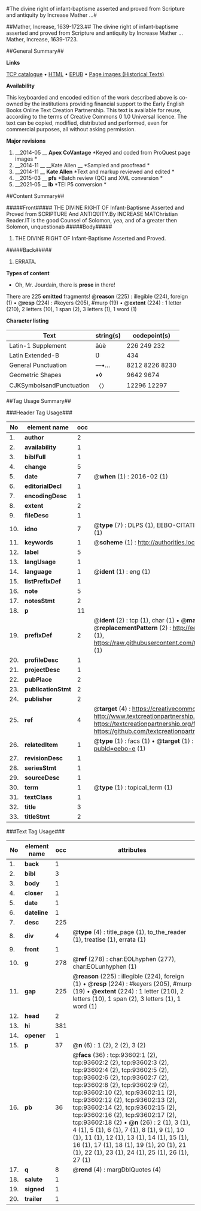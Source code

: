 #The divine right of infant-baptisme asserted and proved from Scripture and antiquity by Increase Mather ...#

##Mather, Increase, 1639-1723.##
The divine right of infant-baptisme asserted and proved from Scripture and antiquity by Increase Mather ...
Mather, Increase, 1639-1723.

##General Summary##

**Links**

[TCP catalogue](http://www.ota.ox.ac.uk/tcp/)  • 
[HTML](http://tei.it.ox.ac.uk/tcp/Texts-HTML/free/A50/A50201.html)  • 
[EPUB](http://tei.it.ox.ac.uk/tcp/Texts-EPUB/free/A50/A50201.epub) • 
[Page images (Historical Texts)](https://historicaltexts.jisc.ac.uk/eebo-12767315e)

**Availability**

This keyboarded and encoded edition of the work described above is co-owned by the
    institutions providing financial support to the Early English Books Online Text Creation
    Partnership. This text is available for reuse, according to the terms of  Creative Commons 0 1.0 Universal
    licence. The text can be copied, modified, distributed and performed, even for commercial
    purposes, all without asking permission.

**Major revisions**

1. __2014-05 __ __Apex CoVantage__ *Keyed and coded from ProQuest page images *
1. __2014-11 __ __Kate Allen __ *Sampled and proofread *
1. __2014-11 __ __Kate Allen__ *Text and markup reviewed and edited *
1. __2015-03 __ __pfs__ *Batch review (QC) and XML conversion *
1. __2021-05 __ __lb__ *TEI P5 conversion *

##Content Summary##

#####Front#####
THE DIVINE RIGHT OF Infant-Baptisme Asserted and Proved from SCRIPTURE And ANTIQƲITY.By INCREASE MATChristian Reader.IT is the good Counsel of Solomon, yea, and of a greater then Solomon, unquestionab
#####Body#####

1. THE DIVINE RIGHT OF Infant-Baptisme Asserted and Proved.

#####Back#####

1. ERRATA.

**Types of content**

  * Oh, Mr. Jourdain, there is **prose** in there!

There are 225 **omitted** fragments! 
 @__reason__ (225) : illegible (224), foreign (1)  •  @__resp__ (224) : #keyers (205), #murp (19)  •  @__extent__ (224) : 1 letter (210), 2 letters (10), 1 span (2), 3 letters (1), 1 word (1)

**Character listing**


|Text|string(s)|codepoint(s)|
|---|---|---|
|Latin-1 Supplement|âùè|226 249 232|
|Latin Extended-B|Ʋ|434|
|General Punctuation|—•…|8212 8226 8230|
|Geometric Shapes|▪◊|9642 9674|
|CJKSymbolsandPunctuation|〈〉|12296 12297|

##Tag Usage Summary##

###Header Tag Usage###

|No|element name|occ|attributes|
|---|---|---|---|
|1.|__author__|2||
|2.|__availability__|1||
|3.|__biblFull__|1||
|4.|__change__|5||
|5.|__date__|7| @__when__ (1) : 2016-02 (1)|
|6.|__editorialDecl__|1||
|7.|__encodingDesc__|1||
|8.|__extent__|2||
|9.|__fileDesc__|1||
|10.|__idno__|7| @__type__ (7) : DLPS (1), EEBO-CITATION (1), VID (1), EEBO-PROQUEST (1), STC (2), OCLC (1)|
|11.|__keywords__|1| @__scheme__ (1) : http://authorities.loc.gov/ (1)|
|12.|__label__|5||
|13.|__langUsage__|1||
|14.|__language__|1| @__ident__ (1) : eng (1)|
|15.|__listPrefixDef__|1||
|16.|__note__|5||
|17.|__notesStmt__|2||
|18.|__p__|11||
|19.|__prefixDef__|2| @__ident__ (2) : tcp (1), char (1)  •  @__matchPattern__ (2) : ([0-9\-]+):([0-9IVX]+) (1), (.+) (1)  •  @__replacementPattern__ (2) : http://eebo.chadwyck.com/downloadtiff?vid=$1&page=$2 (1), https://raw.githubusercontent.com/textcreationpartnership/Texts/master/tcpchars.xml#$1 (1)|
|20.|__profileDesc__|1||
|21.|__projectDesc__|1||
|22.|__pubPlace__|2||
|23.|__publicationStmt__|2||
|24.|__publisher__|2||
|25.|__ref__|4| @__target__ (4) : https://creativecommons.org/publicdomain/zero/1.0/ (1), http://www.textcreationpartnership.org/docs/. (1), https://textcreationpartnership.org/faq/#faq05 (1), https://github.com/textcreationpartnership (1)|
|26.|__relatedItem__|1| @__type__ (1) : facs (1)  •  @__target__ (1) : https://data.historicaltexts.jisc.ac.uk/view?pubId=eebo-e (1)|
|27.|__revisionDesc__|1||
|28.|__seriesStmt__|1||
|29.|__sourceDesc__|1||
|30.|__term__|1| @__type__ (1) : topical_term (1)|
|31.|__textClass__|1||
|32.|__title__|3||
|33.|__titleStmt__|2||


###Text Tag Usage###

|No|element name|occ|attributes|
|---|---|---|---|
|1.|__back__|1||
|2.|__bibl__|3||
|3.|__body__|1||
|4.|__closer__|1||
|5.|__date__|1||
|6.|__dateline__|1||
|7.|__desc__|225||
|8.|__div__|4| @__type__ (4) : title_page (1), to_the_reader (1), treatise (1), errata (1)|
|9.|__front__|1||
|10.|__g__|278| @__ref__ (278) : char:EOLhyphen (277), char:EOLunhyphen (1)|
|11.|__gap__|225| @__reason__ (225) : illegible (224), foreign (1)  •  @__resp__ (224) : #keyers (205), #murp (19)  •  @__extent__ (224) : 1 letter (210), 2 letters (10), 1 span (2), 3 letters (1), 1 word (1)|
|12.|__head__|2||
|13.|__hi__|381||
|14.|__opener__|1||
|15.|__p__|37| @__n__ (6) : 1 (2), 2 (2), 3 (2)|
|16.|__pb__|36| @__facs__ (36) : tcp:93602:1 (2), tcp:93602:2 (2), tcp:93602:3 (2), tcp:93602:4 (2), tcp:93602:5 (2), tcp:93602:6 (2), tcp:93602:7 (2), tcp:93602:8 (2), tcp:93602:9 (2), tcp:93602:10 (2), tcp:93602:11 (2), tcp:93602:12 (2), tcp:93602:13 (2), tcp:93602:14 (2), tcp:93602:15 (2), tcp:93602:16 (2), tcp:93602:17 (2), tcp:93602:18 (2)  •  @__n__ (26) : 2 (1), 3 (1), 4 (1), 5 (1), 6 (1), 7 (1), 8 (1), 9 (1), 10 (1), 11 (1), 12 (1), 13 (1), 14 (1), 15 (1), 16 (1), 17 (1), 18 (1), 19 (1), 20 (1), 21 (1), 22 (1), 23 (1), 24 (1), 25 (1), 26 (1), 27 (1)|
|17.|__q__|8| @__rend__ (4) : margDblQuotes (4)|
|18.|__salute__|1||
|19.|__signed__|1||
|20.|__trailer__|1||
